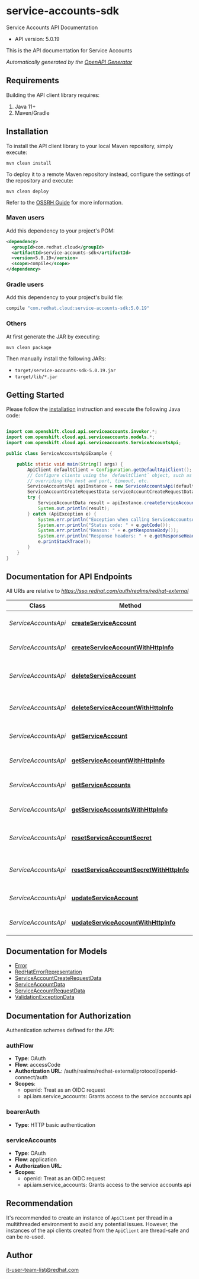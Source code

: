 # service-accounts-sdk

Service Accounts API Documentation

- API version: 5.0.19

This is the API documentation for Service Accounts


*Automatically generated by the [OpenAPI Generator](https://openapi-generator.tech)*

## Requirements

Building the API client library requires:

1. Java 11+
2. Maven/Gradle

## Installation

To install the API client library to your local Maven repository, simply execute:

```shell
mvn clean install
```

To deploy it to a remote Maven repository instead, configure the settings of the repository and execute:

```shell
mvn clean deploy
```

Refer to the [OSSRH Guide](http://central.sonatype.org/pages/ossrh-guide.html) for more information.

### Maven users

Add this dependency to your project's POM:

```xml
<dependency>
  <groupId>com.redhat.cloud</groupId>
  <artifactId>service-accounts-sdk</artifactId>
  <version>5.0.19</version>
  <scope>compile</scope>
</dependency>
```

### Gradle users

Add this dependency to your project's build file:

```groovy
compile "com.redhat.cloud:service-accounts-sdk:5.0.19"
```

### Others

At first generate the JAR by executing:

```shell
mvn clean package
```

Then manually install the following JARs:

- `target/service-accounts-sdk-5.0.19.jar`
- `target/lib/*.jar`

## Getting Started

Please follow the [installation](#installation) instruction and execute the following Java code:

```java

import com.openshift.cloud.api.serviceaccounts.invoker.*;
import com.openshift.cloud.api.serviceaccounts.models.*;
import com.openshift.cloud.api.serviceaccounts.ServiceAccountsApi;

public class ServiceAccountsApiExample {

    public static void main(String[] args) {
        ApiClient defaultClient = Configuration.getDefaultApiClient();
        // Configure clients using the `defaultClient` object, such as
        // overriding the host and port, timeout, etc.
        ServiceAccountsApi apiInstance = new ServiceAccountsApi(defaultClient);
        ServiceAccountCreateRequestData serviceAccountCreateRequestData = new ServiceAccountCreateRequestData(); // ServiceAccountCreateRequestData | 'name' and 'description' of the service account
        try {
            ServiceAccountData result = apiInstance.createServiceAccount(serviceAccountCreateRequestData);
            System.out.println(result);
        } catch (ApiException e) {
            System.err.println("Exception when calling ServiceAccountsApi#createServiceAccount");
            System.err.println("Status code: " + e.getCode());
            System.err.println("Reason: " + e.getResponseBody());
            System.err.println("Response headers: " + e.getResponseHeaders());
            e.printStackTrace();
        }
    }
}

```

## Documentation for API Endpoints

All URIs are relative to *https://sso.redhat.com/auth/realms/redhat-external*

Class | Method | HTTP request | Description
------------ | ------------- | ------------- | -------------
*ServiceAccountsApi* | [**createServiceAccount**](docs/ServiceAccountsApi.md#createServiceAccount) | **POST** /apis/service_accounts/v1 | Create service account
*ServiceAccountsApi* | [**createServiceAccountWithHttpInfo**](docs/ServiceAccountsApi.md#createServiceAccountWithHttpInfo) | **POST** /apis/service_accounts/v1 | Create service account
*ServiceAccountsApi* | [**deleteServiceAccount**](docs/ServiceAccountsApi.md#deleteServiceAccount) | **DELETE** /apis/service_accounts/v1/{id} | Delete service account by id
*ServiceAccountsApi* | [**deleteServiceAccountWithHttpInfo**](docs/ServiceAccountsApi.md#deleteServiceAccountWithHttpInfo) | **DELETE** /apis/service_accounts/v1/{id} | Delete service account by id
*ServiceAccountsApi* | [**getServiceAccount**](docs/ServiceAccountsApi.md#getServiceAccount) | **GET** /apis/service_accounts/v1/{id} | Get service account by id
*ServiceAccountsApi* | [**getServiceAccountWithHttpInfo**](docs/ServiceAccountsApi.md#getServiceAccountWithHttpInfo) | **GET** /apis/service_accounts/v1/{id} | Get service account by id
*ServiceAccountsApi* | [**getServiceAccounts**](docs/ServiceAccountsApi.md#getServiceAccounts) | **GET** /apis/service_accounts/v1 | List all service accounts
*ServiceAccountsApi* | [**getServiceAccountsWithHttpInfo**](docs/ServiceAccountsApi.md#getServiceAccountsWithHttpInfo) | **GET** /apis/service_accounts/v1 | List all service accounts
*ServiceAccountsApi* | [**resetServiceAccountSecret**](docs/ServiceAccountsApi.md#resetServiceAccountSecret) | **POST** /apis/service_accounts/v1/{id}/resetSecret | Reset service account secret by id
*ServiceAccountsApi* | [**resetServiceAccountSecretWithHttpInfo**](docs/ServiceAccountsApi.md#resetServiceAccountSecretWithHttpInfo) | **POST** /apis/service_accounts/v1/{id}/resetSecret | Reset service account secret by id
*ServiceAccountsApi* | [**updateServiceAccount**](docs/ServiceAccountsApi.md#updateServiceAccount) | **PATCH** /apis/service_accounts/v1/{id} | Update service account
*ServiceAccountsApi* | [**updateServiceAccountWithHttpInfo**](docs/ServiceAccountsApi.md#updateServiceAccountWithHttpInfo) | **PATCH** /apis/service_accounts/v1/{id} | Update service account


## Documentation for Models

 - [Error](docs/Error.md)
 - [RedHatErrorRepresentation](docs/RedHatErrorRepresentation.md)
 - [ServiceAccountCreateRequestData](docs/ServiceAccountCreateRequestData.md)
 - [ServiceAccountData](docs/ServiceAccountData.md)
 - [ServiceAccountRequestData](docs/ServiceAccountRequestData.md)
 - [ValidationExceptionData](docs/ValidationExceptionData.md)


## Documentation for Authorization

Authentication schemes defined for the API:
### authFlow


- **Type**: OAuth
- **Flow**: accessCode
- **Authorization URL**: /auth/realms/redhat-external/protocol/openid-connect/auth
- **Scopes**: 
  - openid: Treat as an OIDC request
  - api.iam.service_accounts: Grants access to the service accounts api

### bearerAuth


- **Type**: HTTP basic authentication

### serviceAccounts


- **Type**: OAuth
- **Flow**: application
- **Authorization URL**: 
- **Scopes**: 
  - openid: Treat as an OIDC request
  - api.iam.service_accounts: Grants access to the service accounts api


## Recommendation

It's recommended to create an instance of `ApiClient` per thread in a multithreaded environment to avoid any potential issues.
However, the instances of the api clients created from the `ApiClient` are thread-safe and can be re-used.

## Author

it-user-team-list@redhat.com

